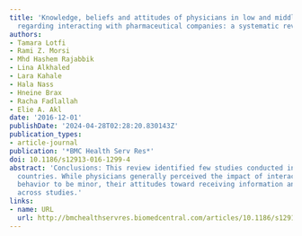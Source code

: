```yaml
---
title: 'Knowledge, beliefs and attitudes of physicians in low and middle-income countries
  regarding interacting with pharmaceutical companies: a systematic review'
authors:
- Tamara Lotfi
- Rami Z. Morsi
- Mhd Hashem Rajabbik
- Lina Alkhaled
- Lara Kahale
- Hala Nass
- Hneine Brax
- Racha Fadlallah
- Elie A. Akl
date: '2016-12-01'
publishDate: '2024-04-28T02:28:20.830143Z'
publication_types:
- article-journal
publication: '*BMC Health Serv Res*'
doi: 10.1186/s12913-016-1299-4
abstract: 'Conclusions: This review identified few studies conducted in low and middle-income
  countries. While physicians generally perceived the impact of interactions on their
  behavior to be minor, their attitudes toward receiving information and rewards varied
  across studies.'
links:
- name: URL
  url: http://bmchealthservres.biomedcentral.com/articles/10.1186/s12913-016-1299-4
---
```

